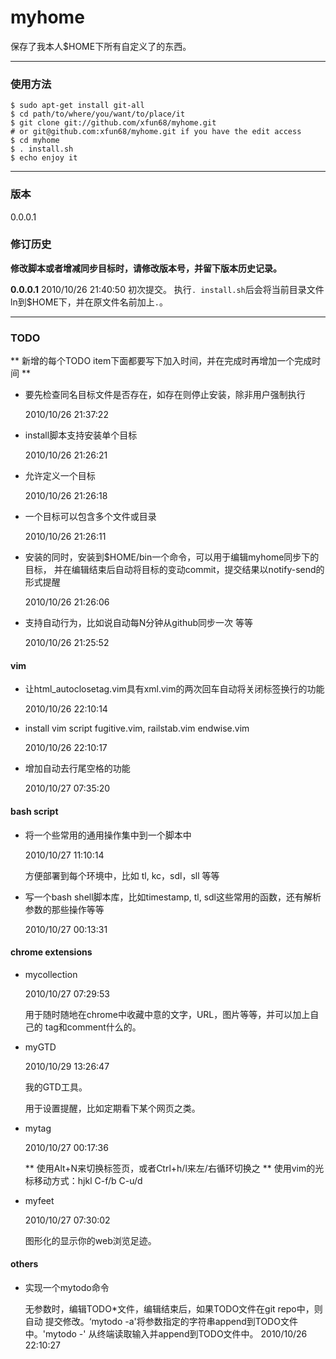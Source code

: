 # myhome

保存了我本人$HOME下所有自定义了的东西。

-------------------------------------------------------------------------

### 使用方法

    $ sudo apt-get install git-all
    $ cd path/to/where/you/want/to/place/it
    $ git clone git://github.com/xfun68/myhome.git 
    # or git@github.com:xfun68/myhome.git if you have the edit access
    $ cd myhome
    $ . install.sh
    $ echo enjoy it

-------------------------------------------------------------------------

### 版本

0.0.0.1

### 修订历史

**修改脚本或者增减同步目标时，请修改版本号，并留下版本历史记录。**

**0.0.0.1** 2010/10/26 21:40:50
    初次提交。
    执行`. install.sh`后会将当前目录文件ln到$HOME下，并在原文件名前加上`.`。

-------------------------------------------------------------------------

### TODO

** 新增的每个TODO item下面都要写下加入时间，并在完成时再增加一个完成时间 **

  * 要先检查同名目标文件是否存在，如存在则停止安装，除非用户强制执行

    2010/10/26 21:37:22

  * install脚本支持安装单个目标

    2010/10/26 21:26:21

  * 允许定义一个目标

    2010/10/26 21:26:18

  * 一个目标可以包含多个文件或目录

    2010/10/26 21:26:11

  * 安装的同时，安装到$HOME/bin一个命令，可以用于编辑myhome同步下的目标，
    并在编辑结束后自动将目标的变动commit，提交结果以notify-send的形式提醒

    2010/10/26 21:26:06

  * 支持自动行为，比如说自动每N分钟从github同步一次 等等

    2010/10/26 21:25:52

#### vim
  * 让html_autoclosetag.vim具有xml.vim的两次回车自动将关闭标签换行的功能

    2010/10/26 22:10:14

  * install vim script fugitive.vim, railstab.vim endwise.vim

    2010/10/26 22:10:17

  * 增加自动去行尾空格的功能

    2010/10/27 07:35:20

#### bash script

  * 将一个些常用的通用操作集中到一个脚本中

    2010/10/27 11:10:14

    方便部署到每个环境中，比如 tl, kc，sdl，sll 等等

  * 写一个bash shell脚本库，比如timestamp, tl, sdl这些常用的函数，还有解析
    参数的那些操作等等

    2010/10/27 00:13:31

#### chrome extensions

  * mycollection

    2010/10/27 07:29:53

    用于随时随地在chrome中收藏中意的文字，URL，图片等等，并可以加上自己的
    tag和comment什么的。

  * myGTD

    2010/10/29 13:26:47

    我的GTD工具。

    用于设置提醒，比如定期看下某个网页之类。

  * mytag

    2010/10/27 00:17:36

    ** 使用Alt+N来切换标签页，或者Ctrl+h/l来左/右循环切换之
    ** 使用vim的光标移动方式：hjkl C-f/b C-u/d

  * myfeet

    2010/10/27 07:30:02

    图形化的显示你的web浏览足迹。

#### others

  * 实现一个mytodo命令

    无参数时，编辑TODO*文件，编辑结束后，如果TODO文件在git repo中，则自动
    提交修改。‘mytodo -a'将参数指定的字符串append到TODO文件中。'mytodo -'
    从终端读取输入并append到TODO文件中。
    2010/10/26 22:10:27
